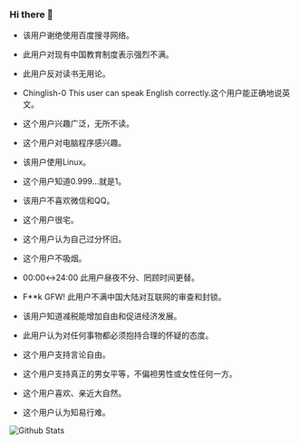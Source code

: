 ### Hi there 👋

- 该用户谢绝使用百度搜寻网络。
- 此用户对现有中国教育制度表示强烈不满。
- 此用户反对读书无用论。
- Chinglish-0	This user can speak English correctly.这个用户能正确地说英文。

- 这个用户兴趣广泛，无所不读。
- 这个用户对电脑程序感兴趣。
- 该用户使用Linux。
- 这个用户知道0.999…就是1。
- 该用户不喜欢微信和QQ。

- 这个用户很宅。
- 这个用户认为自己过分怀旧。
- 这个用户不吸烟。
- 00:00↔24:00	此用户昼夜不分、罔顾时间更替。
- F**k GFW!	此用户不满中国大陆对互联网的审查和封锁。
- 该用户知道减税能增加自由和促进经济发展。
- 此用户认为对任何事物都必须抱持合理的怀疑的态度。
- 这个用户支持言论自由。
- 这个用户支持真正的男女平等，不偏袒男性或女性任何一方。
- 这个用户喜欢、亲近大自然。
- 这个用户认为知易行难。

![Github Stats](https://github-readme-stats.vercel.app/api?username=gaobinzhan&show_icons=true&theme=dark&count_private=true)
